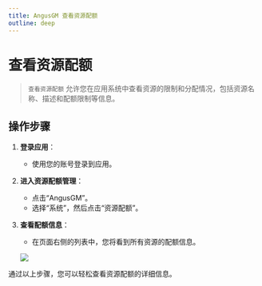 ```yaml
---
title: AngusGM 查看资源配额
outline: deep
---
```


# 查看资源配额

> `查看资源配额` 允许您在应用系统中查看资源的限制和分配情况，包括资源名称、描述和配额限制等信息。

## 操作步骤

1. **登录应用**：
    - 使用您的账号登录到应用。

2. **进入资源配额管理**：
    - 点击“AngusGM”。
    - 选择“系统”，然后点击“资源配额”。

3. **查看配额信息**：
    - 在页面右侧的列表中，您将看到所有资源的配额信息。

   ![](https://bj-c1-prod-files.xcan.cloud/storage/pubapi/v1/file/quota-list.png?fid=207887511026925841&fpt=ibQTJsA4ty4dEmnbYvD3VPv5bSzcEmmfWiUehG0b)

通过以上步骤，您可以轻松查看资源配额的详细信息。